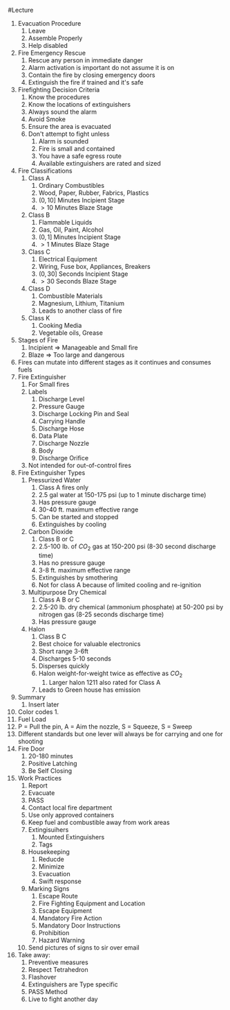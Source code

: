 #Lecture
1. Evacuation Procedure
	1. Leave
	2. Assemble Properly 
	3. Help disabled 
2. Fire Emergency Rescue
	1. Rescue any person in immediate danger
	2. Alarm activation is important do not assume it is on
	3. Contain the fire by closing emergency doors
	4. Extinguish the fire if trained and it's safe
3. Firefighting Decision Criteria
	1. Know the procedures
	2. Know the locations of extinguishers
	3. Always sound the alarm
	4. Avoid Smoke
	5. Ensure the area is evacuated
	6. Don't attempt to fight unless
		1. Alarm is sounded
		2. Fire is small and contained
		3. You have a safe egress route
		4. Available extinguishers are rated and sized
4. Fire Classifications
	1. Class A
		1. Ordinary Combustibles
		2. Wood, Paper, Rubber, Fabrics, Plastics
		3. $(0,10]$ Minutes Incipient Stage
		4. $>10$ Minutes Blaze Stage
	2. Class B
		1. Flammable Liquids
		2. Gas, Oil, Paint, Alcohol
		3. $(0,1]$ Minutes Incipient Stage
		4. $>1$ Minutes Blaze Stage
	3. Class C
		1. Electrical Equipment
		2. Wiring, Fuse box, Appliances, Breakers
		3. $(0, 30]$ Seconds Incipient Stage
		4. $>30$ Seconds Blaze Stage
	4. Class D
		1. Combustible Materials
		2. Magnesium, Lithium, Titanium
		3. Leads to another class of fire
	5. Class K
		1. Cooking Media
		2. Vegetable oils, Grease
5. Stages of Fire
	1. Incipient $\Rightarrow$ Manageable and Small fire
	2. Blaze $\Rightarrow$ Too large and dangerous
6. Fires can mutate into different stages as it continues and consumes fuels
7. Fire Extinguisher
	1. For Small fires
	2. Labels
		1. Discharge Level
		2. Pressure Gauge
		3. Discharge Locking Pin and Seal
		4. Carrying Handle
		5. Discharge Hose
		6. Data Plate
		7. Discharge Nozzle
		8. Body
		9. Discharge Orifice
	3. Not intended for out-of-control fires
8. Fire Extinguisher Types
	1. Pressurized Water
		1. Class A fires only
		2. 2.5 gal water at 150-175 psi (up to 1 minute discharge time)
		3. Has pressure gauge
		4. 30-40 ft. maximum effective range
		5. Can be started and stopped
		6. Extinguishes by cooling
	2. Carbon Dioxide
		1. Class B or C
		2. 2.5-100 Ib. of $CO_2$ gas at 150-200 psi (8-30 second discharge time)
		3. Has no pressure gauge
		4. 3-8 ft. maximum effective range
		5. Extinguishes by smothering
		6. Not for class A because of limited cooling and re-ignition
	3. Multipurpose Dry Chemical
		1. Class A B or C
		2. 2.5-20 lb. dry chemical (ammonium phosphate) at 50-200 psi by nitrogen gas (8-25 seconds discharge time)
		3. Has pressure gauge
	4. Halon
		1. Class B C
		2. Best choice for valuable electronics
		3. Short range 3-6ft
		4. Discharges 5-10 seconds
		5. Disperses quickly
		6. Halon weight-for-weight twice as effective as $CO_2$
			1. Larger halon 1211 also rated for Class A
		7. Leads to Green house has emission
9. Summary
	1. Insert later
10. Color codes
	1. 
11. Fuel Load
12. P = Pull the pin, A = Aim the nozzle, S = Squeeze, S = Sweep
13. Different standards but one lever will always be for carrying and one for shooting
14. Fire Door
	1. 20-180 minutes
	2. Positive Latching
	3. Be Self Closing
15. Work Practices
	1. Report
	2. Evacuate
	3. PASS
	4. Contact local fire department
	5. Use only approved containers
	6. Keep fuel and combustible away from work areas
	7. Extingisuihers	
		1. Mounted Extinguishers
		2. Tags
	8. Housekeeping
		1. Reducde
		2. Minimize
		3. Evacuation
		4. Swift response
	9. Marking Signs
		1. Escape Route
		2. Fire Fighting Equipment and Location
		3. Escape Equipment 
		4. Mandatory Fire Action 
		5. Mandatory Door Instructions
		6. Prohibition
		7. Hazard Warning
	10. Send pictures of signs to sir over email
16. Take away:
	1. Preventive measures
	2. Respect Tetrahedron
	3. Flashover
	4. Extinguishers are Type specific
	5. PASS Method
	6. Live to fight another day